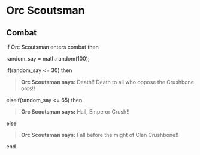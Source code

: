 # Orc Scoutsman


## Combat

if Orc Scoutsman enters combat  then


random_say = math.random(100);


if(random_say <= 30) then



>**Orc Scoutsman says:** Death!!  Death to all who oppose the Crushbone orcs!!


elseif(random_say <= 65) then



>**Orc Scoutsman says:** Hail, Emperor Crush!!


else



>**Orc Scoutsman says:** Fall before the might of Clan Crushbone!!

end